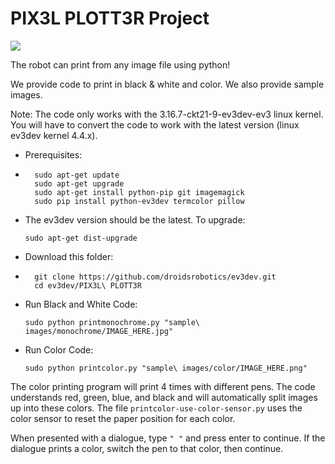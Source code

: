 <h1>PIX3L PLOTT3R Project</h1>
<img src="https://scontent-iad3-1.xx.fbcdn.net/hphotos-xlt1/v/t1.0-9/12742519_1509710212669723_4304083322119299525_n.jpg?oh=b11d74b98a01d2f8db4a8b8aaad7529b&oe=57548740">

The robot can print from any image file using python!

We provide code to print in black & white and color.
We also provide sample images.

Note: The code only works with the 3.16.7-ckt21-9-ev3dev-ev3 linux kernel. You will have to convert the code to work with the latest version (linux ev3dev kernel 4.4.x).

*   Prerequisites:
*   
        sudo apt-get update
        sudo apt-get upgrade
        sudo apt-get install python-pip git imagemagick
        sudo pip install python-ev3dev termcolor pillow

*   The ev3dev version should be the latest. To upgrade:

        sudo apt-get dist-upgrade


*   Download this folder:
*   
        git clone https://github.com/droidsrobotics/ev3dev.git
        cd ev3dev/PIX3L\ PLOTT3R

*   Run Black and White Code:
  
        sudo python printmonochrome.py "sample\ images/monochrome/IMAGE_HERE.jpg"

*   Run Color Code:

        sudo python printcolor.py "sample\ images/color/IMAGE_HERE.png"
        
The color printing program will print 4 times with different pens. The code understands red, green, blue, and black and will automatically split images up into these colors. The file <code>printcolor-use-color-sensor.py</code> uses the color sensor to reset the paper position for each color.

When presented with a dialogue, type <code>" "</code> and press enter to continue. If the dialogue prints a color, switch the pen to that color, then continue. 


